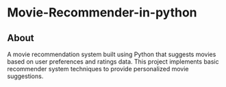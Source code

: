 # Movie-Recommender-in-python

## About
A movie recommendation system built using Python that suggests movies based on user preferences and ratings data. This project implements basic recommender system techniques to provide personalized movie suggestions.

